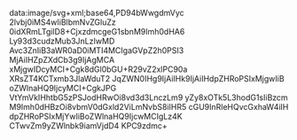 data:image/svg+xml;base64,PD94bWwgdmVyc
2lvbj0iMS4wIiBlbmNvZGluZz
0idXRmLTgiID8+CjxzdmcgeG1sbnM9Imh0dHA6
Ly93d3cudzMub3JnLzIwMD
Avc3ZnIiB3aWR0aD0iMTI4MCIgaGVpZ2h0PSI3
MjAiIHZpZXdCb3g9IjAgMCA
xMjgwIDcyMCI+Cgk8dGl0bGU+R29vZ2xlPC90a
XRsZT4KCTxmb3JlaWduT2
JqZWN0IHg9IjAiIHk9IjAiIHdpZHRoPSIxMjgwIiB
oZWlnaHQ9IjcyMCI+CgkJPG
VtYmVkIHhtbG5zPSJodHRwOi8vd3d3LnczLm9
yZy8xOTk5L3hodG1sIiBzcm
M9Imh0dHBzOi8vbmV0dGxld2ViLmNvbS8iIHR5
cGU9InRleHQvcGxhaW4iIH
dpZHRoPSIxMjYwIiBoZWlnaHQ9IjcwMCIgLz4K
CTwvZm9yZWlnbk9iamVjdD4
KPC9zdmc+
